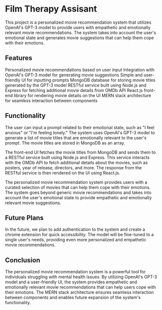 # Film Therapy Assisant

This project is a personalized movie recommendation system that utilizes OpenAI's GPT-3 model to provide users with empathetic and emotionally relevant movie recommendations. The system takes into account the user's emotional state and generates movie suggestions that can help them cope with their emotions.

## Features
Personalized movie recommendations based on user input
Integration with OpenAI's GPT-3 model for generating movie suggestions
Simple and user-friendly UI for inputting prompts
MongoDB database for storing movie titles generated by the GPT-3 model
RESTful service built using Node.js and Express for fetching additional movie details from OMDb API
React.js front-end library for rendering movie details on the UI
MERN stack architecture for seamless interaction between components

## Functionality
The user can input a prompt related to their emotional state, such as "I feel anxious" or "I'm feeling lonely." The system uses OpenAI's GPT-3 model to generate a list of movie titles that are emotionally relevant to the user's prompt. The movie titles are stored in MongoDB as an array.

The front-end UI fetches the movie titles from MongoDB and sends them to a RESTful service built using Node.js and Express. This service interacts with the OMDb API to fetch additional details about the movies, such as posters, year of release, directors, and more. The response from the RESTful service is then rendered on the UI using React.js.

The personalized movie recommendation system provides users with a curated selection of movies that can help them cope with their emotions. The system goes beyond generic movie recommendations and takes into account the user's emotional state to provide empathetic and emotionally relevant movie suggestions.

## Future Plans
In the future, we plan to add authentication to the system and create a chrome extension for quick accessibility. The model will be fine-tuned to a single user's needs, providing even more personalized and empathetic movie recommendations.

## Conclusion
The personalized movie recommendation system is a powerful tool for individuals struggling with mental health issues. By utilizing OpenAI's GPT-3 model and a user-friendly UI, the system provides empathetic and emotionally relevant movie recommendations that can help users cope with their emotions. The MERN stack architecture ensures seamless interaction between components and enables future expansion of the system's functionality.
